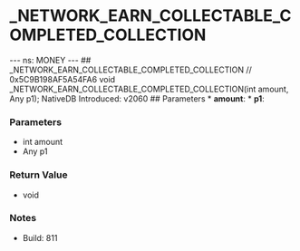 # _NETWORK_EARN_COLLECTABLE_COMPLETED_COLLECTION

--- ns: MONEY --- ## _NETWORK_EARN_COLLECTABLE_COMPLETED_COLLECTION  // 0x5C9B198AF5A54FA6 void _NETWORK_EARN_COLLECTABLE_COMPLETED_COLLECTION(int amount, Any p1);  NativeDB Introduced: v2060  ## Parameters * **amount**: * **p1**:

### Parameters
* int amount
* Any p1

### Return Value
* void

### Notes
* Build: 811

